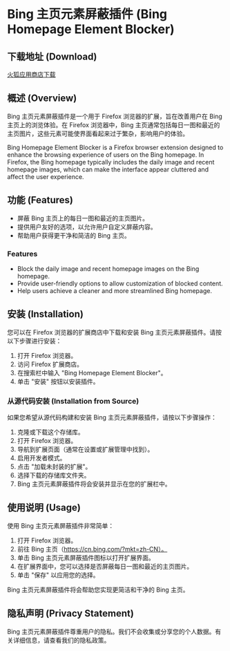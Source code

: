 # Bing 主页元素屏蔽插件 (Bing Homepage Element Blocker)



## 下载地址 (Download)
[火狐应用商店下载](https://addons.mozilla.org/addon/block-modulecont-elements/ )


## 概述 (Overview)

Bing 主页元素屏蔽插件是一个用于 Firefox 浏览器的扩展，旨在改善用户在 Bing 主页上的浏览体验。在 Firefox 浏览器中，Bing 主页通常包括每日一图和最近的主页图片，这些元素可能使界面看起来过于繁杂，影响用户的体验。

Bing Homepage Element Blocker is a Firefox browser extension designed to enhance the browsing experience of users on the Bing homepage. In Firefox, the Bing homepage typically includes the daily image and recent homepage images, which can make the interface appear cluttered and affect the user experience.

## 功能 (Features)

- 屏蔽 Bing 主页上的每日一图和最近的主页图片。
- 提供用户友好的选项，以允许用户自定义屏蔽内容。
- 帮助用户获得更干净和简洁的 Bing 主页。

### Features

- Block the daily image and recent homepage images on the Bing homepage.
- Provide user-friendly options to allow customization of blocked content.
- Help users achieve a cleaner and more streamlined Bing homepage.

## 安装 (Installation)

您可以在 Firefox 浏览器的扩展商店中下载和安装 Bing 主页元素屏蔽插件。请按以下步骤进行安装：

1. 打开 Firefox 浏览器。
2. 访问 Firefox 扩展商店。
3. 在搜索栏中输入 "Bing Homepage Element Blocker"。
4. 单击 "安装" 按钮以安装插件。

### 从源代码安装 (Installation from Source)

如果您希望从源代码构建和安装 Bing 主页元素屏蔽插件，请按以下步骤操作：

1. 克隆或下载这个存储库。
2. 打开 Firefox 浏览器。
3. 导航到扩展页面（通常在设置或扩展管理中找到）。
4. 启用开发者模式。
5. 点击 "加载未封装的扩展"。
6. 选择下载的存储库文件夹。
7. Bing 主页元素屏蔽插件将会安装并显示在您的扩展栏中。

## 使用说明 (Usage)

使用 Bing 主页元素屏蔽插件非常简单：

1. 打开 Firefox 浏览器。
2. 前往 Bing 主页（https://cn.bing.com/?mkt=zh-CN）。
3. 单击 Bing 主页元素屏蔽插件图标以打开扩展界面。
4. 在扩展界面中，您可以选择是否屏蔽每日一图和最近的主页图片。
5. 单击 "保存" 以应用您的选择。

Bing 主页元素屏蔽插件将会帮助您实现更简洁和干净的 Bing 主页。

## 隐私声明 (Privacy Statement)

Bing 主页元素屏蔽插件尊重用户的隐私。我们不会收集或分享您的个人数据。有关详细信息，请查看我们的隐私政策。


